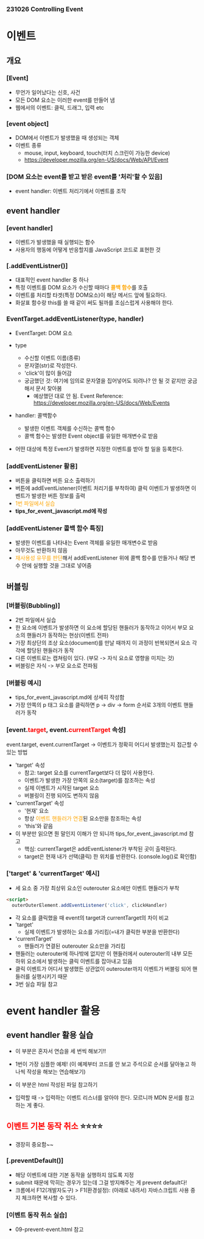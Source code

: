### 231026 Controlling Event

# 이벤트
## 개요
### [Event]
  * 무언가 일어났다는 신호, 사건
  * 모든 DOM 요소는 이러한 event를 만들어 냄
  * 웹에서의 이벤트: 클릭, 드래그, 입력 etc

### [event object]
  * DOM에서 이벤트가 발생했을 때 생성되는 객체
  * 이벤트 종류
    * mouse, input, keyboard, touch(터치 스크린이 가능한 device)
    * https://developer.mozilla.org/en-US/docs/Web/API/Event

### [DOM 요소는 event를 받고 받은 event를 '처리'할 수 있음]
  * event handler: 이벤트 처리기에서 이벤트를 조작

## event handler
### [event handler]
  * 이벤트가 발생했을 때 실행되는 함수
  * 사용자의 행동에 어떻게 반응할지를 JavaScript 코드로 표현한 것

### [.addEventListner()]
  * 대표적인 event handler 중 하나
  * 특정 이벤트를 DOM 요소가 수신할 때마다 <b style='color:orange'>콜백 함수</b>를 호출
  * 이벤트를 처리할 타겟(특정 DOM요소)이 해당 메서드 앞에 필요하다.
  * 화살표 함수랑 this를 쓸 때 같이 써도 될까를 조심스럽게 사용해야 한다.

### EventTarget.addEventListener(type, handler)
  * EventTarget: DOM 요소
  * type
    * 수신할 이벤트 이름(종류)
    * 문자열(str)로 작성한다.
    * 'click'이 많이 들어감
    * 궁금했던 것: 여기에 임의로 문자열을 집어넣어도 되려나? 안 될 것 같지만 궁금해서 문서 찾아봄
      * 예상했던 대로 안 됨. Event Reference: https://developer.mozilla.org/en-US/docs/Web/Events

  * handler: 콜백함수
    * 발생한 이벤트 객체를 수신하는 콜백 함수
    * 콜백 함수는 발생한 Event object를 유일한 매개변수로 받음

  * 어떤 대상에 특정 Event가 발생하면 지정한 이벤트를 받아 할 일을 등록한다.

### [addEventListener 활용]
  * 버튼을 클릭하면 버튼 요소 출력하기
  * 버튼에 addEventListener(이벤트 처리기를 부착하여) 클릭 이벤트가 발생하면 이벤트가 발생한 버튼 정보를 출력
  * <span style='color:orange'>1번 파일에서 실습</span>
  * **tips_for_event_javascript.md에 작성**

### [addEventListener 콜백 함수 특징]
  * 발생한 이벤트를 나타내는 Event 객체를 유일한 매개변수로 받음
  * 아무것도 반환하지 않음
  * <span style='color:orange'>재사용성 유무를 판단</span>해서 addEventListener 위에 콜백 함수를 만들거나 해당 변수 안에 실행할 것을 그대로 넣어줌

## 버블링
  ### [버블링(Bubbling)]
  * 2번 파일에서 실습
  * 한 요소에 이벤트가 발생하면 이 요소에 할당된 핸들러가 동작하고 이어서 부모 요소의 핸들러가 동작하는 현상(이벤트 전파)
  * 가장 최상단의 조상 요소(document)를 만날 때까지 이 과정이 반복되면서 요소 각각에 할당된 핸들러가 동작
  * 다른 이벤트로는 캡쳐링이 있다. (부모 -> 자식 요소로 영향을 미치는 것)
  * 버블링은 자식 -> 부모 요소로 전파됨
  
### [버블링 예시]
  * tips_for_event_javascript.md에 상세히 작성함
  * 가장 안쪽의 p 태그 요소를 클릭하면 p -> div -> form 순서로 3개의 이벤트 핸들러가 동작

### [event.<span style='color:red'>target</span>, event.<span style='color:red'>currentTarget</span> 속성]
  event.target, event.currentTarget -> 이벤트가 정확히 어디서 발생했는지 접근할 수 있는 방법
  * 'target' 속성
    * 참고: target 요소를 currentTarget보다 더 많이 사용한다.
    * 이벤트가 발생한 가장 안쪽의 요소(target)를 참조하는 속성
    * 실제 이벤트가 시작된 target 요소
    * 버블링이 진행 되어도 변하지 않음
  * 'currentTarget' 속성
    * '현재' 요소
    * 항상 <span style='color:orange'>이벤트 핸들러가 연결</span>된 요소만을 참조하는 속성
    * 'this'와 같음
  * 이 부분만 읽으면 뭔 말인지 이해가 안 되니까 tips_for_event_javascript.md 참고
    * 핵심: currentTarget은 addEventListener가 부착된 곳이 출력된다.
    * target은 현재 내가 선택(클릭) 한 위치를 반환한다. (console.log()로 확인함)

### ['target' & 'currentTarget' 예시]
  * 세 요소 중 가장 최상위 요소인 outerouter 요소에만 이벤트 핸들러가 부착
  ```html
  <script>
    outerOuterElement.addEventListener('click', clickHandler)
  ```
  * 각 요소를 클릭했을 때 event의 target과 currentTarget의 차이 비교
  * 'target'
    * 실제 이벤트가 발생하는 요소를 가리킴(=내가 클릭한 부분을 반환한다)
  * 'currentTarget'
    * 핸들러가 연결된 outerouter 요소만을 가리킴
  * 핸들러는 outerouter에 하나밖에 없지만 이 핸들러에서 outerouter의 내부 모든 하위 요소에서 발생하는 클릭 이벤트를 잡아내고 있음
  * 클릭 이벤트가 어디서 발생했든 상관없이 outerouter까지 이벤트가 버블링 되어 핸들러를 실행시키기 때문
  * 3번 실습 파일 참고

# event handler 활용
## event handler 활용 실습
  * 이 부분은 혼자서 연습을 세 번씩 해보기!!
  * 1번이 가장 심플한 예제! (이 예제부터 코드를 안 보고 주석으로 순서를 달아놓고 하나씩 작성을 해보는 연습해보기)
  * 이 부분은 html 작성된 파일 참고하기

  * 입력할 때 -> 입력하는 이벤트 리스너를 알아야 한다. 모르니까 MDN 문서를 참고하는 게 좋다.

## <b style='color:red'>이벤트 기본 동작 취소</b> :star::star::star::star:
  * 갱장히 중요함~~
### [.preventDefault()]
  * 해당 이벤트에 대한 기본 동작을 실행하지 않도록 지정
  * submit 때문에 막히는 경우가 있는데 그걸 방지해주는 게 prevent default다!
  * 크롬에서 F12(개발자도구) > F1(환경설정): (아래로 내려서) 자바스크립트 사용 중지 체크하면 복사할 수 있다.

### [이벤트 동작 취소 실습]
  * 09-prevent-event.html 참고

